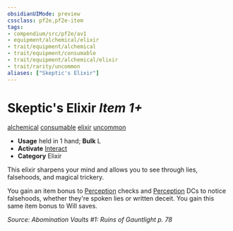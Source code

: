 ```yaml
---
obsidianUIMode: preview
cssclass: pf2e,pf2e-item
tags:
- compendium/src/pf2e/av1
- equipment/alchemical/elixir
- trait/equipment/alchemical
- trait/equipment/consumable
- trait/equipment/alchemical/elixir
- trait/rarity/uncommon
aliases: ["Skeptic's Elixir"]
---
```

# Skeptic's Elixir *Item 1+*  
[alchemical](alchemical.md)  [consumable](consumable.md)  [elixir](elixir.md)  [uncommon](uncommon.md)  

- **Usage** held in 1 hand; **Bulk** L
- **Activate** [Interact](interact.md)
- **Category** Elixir

This elixir sharpens your mind and allows you to see through lies, falsehoods, and magical trickery.

You gain an item bonus to [Perception](../../skills.md#Perception) checks and [Perception](../../skills.md#Perception) DCs to notice falsehoods, whether they're spoken lies or written deceit. You gain this same item bonus to Will saves.

*Source: Abomination Vaults #1: Ruins of Gauntlight p. 78*